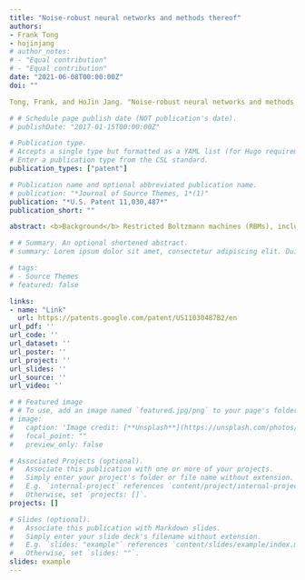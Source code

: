 ```yaml
---
title: "Noise-robust neural networks and methods thereof"
authors:
- Frank Tong
- hojinjang
# author_notes:
# - "Equal contribution"
# - "Equal contribution"
date: "2021-06-08T00:00:00Z"
doi: ""

Tong, Frank, and HoJin Jang. "Noise-robust neural networks and methods thereof." U.S. Patent 11,030,487, issued June 8, 2021.

# # Schedule page publish date (NOT publication's date).
# publishDate: "2017-01-15T00:00:00Z"

# Publication type.
# Accepts a single type but formatted as a YAML list (for Hugo requirements).
# Enter a publication type from the CSL standard.
publication_types: ["patent"]

# Publication name and optional abbreviated publication name.
# publication: "*Journal of Source Themes, 1*(1)"
publication: "*U.S. Patent 11,030,487*"
publication_short: ""

abstract: <b>Background</b> Restricted Boltzmann machines (RBMs), including greedy layer-wise trained RBMs as part of a deep belief network (DBN), have the ability to identify spatial patterns (SPs; functional networks) in resting-state fMRI (rfMRI) data. However, there has been little research on (1) the reproducibility and test-retest reliability of SPs derived from RBMs and on (2) hierarchical SPs derived from DBNs. <b>Methods</b> We applied a weight sparsity-controlled RBM and DBN to whole-brain rfMRI data from the Human Connectome Project. We evaluated the within-session reproducibility and between-session test-retest reliability of the SPs derived from the RBM approach and compared them both with those identified using independent component analysis (ICA) and with three voxel-wise statistical measures—the Hurst exponent, entropy, and kurtosis—of the rfMRI data. We also assessed the potential hierarchy of the SPs from the DBN. <b>Results</b> An increase in the sparsity level of the RBM weights enhanced the reproducibility of the SPs. The SPs deriving from a stringent weight sparsity level were predominantly found in the cortical gray matter and substantially overlapped with the SPs obtained from the Hurst exponent. A hierarchical representation was shown by constructed using the default-mode network obtained from the DBN. <b>Comparison with existing methods</b> The test-retest reliability of the SPs from the RBM was superior to that of the SPs from the voxel-wise statistics. <b>Conclusions</b> The SPs from the RBM were reproducible within sessions and reliable across sessions. The hierarchically organized SPs from the DBN could possibly be applied to research based on rfMRI data.

# # Summary. An optional shortened abstract.
# summary: Lorem ipsum dolor sit amet, consectetur adipiscing elit. Duis posuere tellus ac convallis placerat. Proin tincidunt magna sed ex sollicitudin condimentum.

# tags:
# - Source Themes
# featured: false

links:
- name: "Link"
  url: https://patents.google.com/patent/US11030487B2/en
url_pdf: ''
url_code: ''
url_dataset: ''
url_poster: ''
url_project: ''
url_slides: ''
url_source: ''
url_video: ''

# # Featured image
# # To use, add an image named `featured.jpg/png` to your page's folder. 
# image:
#   caption: 'Image credit: [**Unsplash**](https://unsplash.com/photos/jdD8gXaTZsc)'
#   focal_point: ""
#   preview_only: false

# Associated Projects (optional).
#   Associate this publication with one or more of your projects.
#   Simply enter your project's folder or file name without extension.
#   E.g. `internal-project` references `content/project/internal-project/index.md`.
#   Otherwise, set `projects: []`.
projects: []

# Slides (optional).
#   Associate this publication with Markdown slides.
#   Simply enter your slide deck's filename without extension.
#   E.g. `slides: "example"` references `content/slides/example/index.md`.
#   Otherwise, set `slides: ""`.
slides: example
---
```


<!-- {{% callout note %}}
Click the *Cite* button above to demo the feature to enable visitors to import publication metadata into their reference management software.
{{% /callout %}}

{{% callout note %}}
Create your slides in Markdown - click the *Slides* button to check out the example.
{{% /callout %}}

Add the publication's **full text** or **supplementary notes** here. You can use rich formatting such as including [code, math, and images](https://docs.hugoblox.com/content/writing-markdown-latex/). -->
